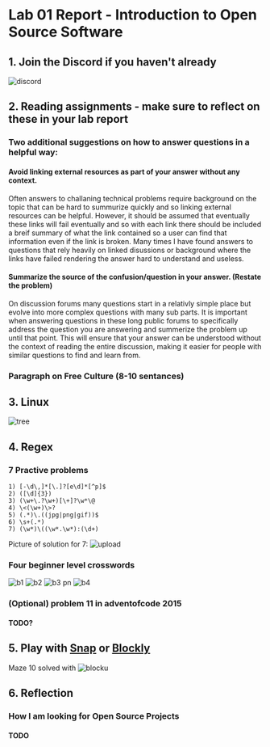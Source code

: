 # Lab 01 Report - Introduction to Open Source Software
## 1. Join the Discord if you haven't already 
  ![discord](https://user-images.githubusercontent.com/49171429/170727491-d9d611ce-8d28-4046-9fb4-125aab9dcc6a.PNG)
  
## 2. Reading assignments - make sure to reflect on these in your lab report 
### Two additional suggestions on how to answer questions in a helpful way:

#### Avoid linking external resources as part of your answer without any context.
Often answers to challaning technical problems require background on the topic that can be hard to summurize quickly and so linking external resources can be helpful. However, it should be assumed that eventually these links will fail eventually and so with each link there should be included a breif summary of what the link contained so a user can find that information even if the link is broken. Many times I have found answers to questions that rely heavily on linked disussions or background where the links have failed rendering the answer hard to understand and useless.

#### Summarize the source of the confusion/question in your answer. (Restate the problem)
On discussion forums many questions start in a relativly simple place but evolve into more complex questions with many sub parts. It is important when answering questions in these long public forums to specifically address the question you are answering and summerize the problem up until that point. This will ensure that your answer can be understood without the context of reading the entire discussion, making it easier for people with similar questions to find and learn from.

### Paragraph on Free Culture (8-10 sentances)


## 3. Linux
![tree](https://user-images.githubusercontent.com/49171429/170733559-3930034d-2463-41ce-9d1f-65367b93dc14.PNG)

## 4. Regex
### 7 Practive problems
```
1) [-\d\,]*[\.]?[e\d]*[^p]$
2) ([\d]{3})
3) (\w+\.?\w+)[\+]?\w*\@
4) \<(\w+)\>?
5) (.*)\.((jpg|png|gif))$
6) \s+(.*)
7) (\w*)\((\w*.\w*):(\d+)
```
Picture of solution for 7:
![upload](https://user-images.githubusercontent.com/49171429/171056427-e1800b63-a6d6-4bf6-b845-574aa1dbdb21.PNG)
### Four beginner level crosswords
![b1](https://user-images.githubusercontent.com/49171429/171066153-6b2fe8d2-77c6-4834-8ce4-67acb69571d7.PNG)
![b2](https://user-images.githubusercontent.com/49171429/171066158-4505ce88-a110-46d3-ab02-aa9776c8fb43.PNG)
![b3 pn](https://user-images.githubusercontent.com/49171429/171066160-cc4b90dd-b578-42f3-bbf2-baff2081536b.PNG)
![b4](https://user-images.githubusercontent.com/49171429/171066164-d81a814b-177c-460e-94a4-02f98561366e.PNG)

### (Optional) problem 11 in adventofcode 2015
#### TODO?

## 5. Play with [Snap](http://snap.berkeley.edu/) or [Blockly](https://blockly-games.appspot.com/)
Maze 10 solved with
![blocku](https://user-images.githubusercontent.com/49171429/170736409-f1a64664-6723-4f09-98ed-2d9b5846cb91.PNG)

## 6. Reflection
### How I am looking for Open Source Projects
#### TODO
